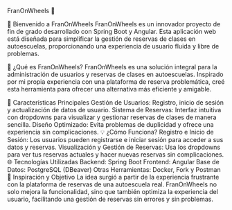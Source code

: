 FranOnWheels 🚀


🌟 Bienvenido a FranOnWheels
FranOnWheels es un innovador proyecto de fin de grado desarrollado con Spring Boot y Angular. Esta aplicación web está diseñada para simplificar la gestión de reservas de clases en autoescuelas, proporcionando una experiencia de usuario fluida y libre de problemas.

🎯 ¿Qué es FranOnWheels?
FranOnWheels es una solución integral para la administración de usuarios y reservas de clases en autoescuelas. Inspirado por mi propia experiencia con una plataforma de reserva problemática, creé esta herramienta para ofrecer una alternativa más eficiente y amigable.

🚀 Características Principales
Gestión de Usuarios: Registro, inicio de sesión y actualización de datos de usuario.
Sistema de Reservas: Interfaz intuitiva con dropdowns para visualizar y gestionar reservas de clases de manera sencilla.
Diseño Optimizado: Evita problemas de duplicidad y ofrece una experiencia sin complicaciones.
💡 ¿Cómo Funciona?
Registro e Inicio de Sesión: Los usuarios pueden registrarse e iniciar sesión para acceder a sus datos y reservas.
Visualización y Gestión de Reservas: Usa los dropdowns para ver tus reservas actuales y hacer nuevas reservas sin complicaciones.
🌐 Tecnologías Utilizadas
Backend: Spring Boot
Frontend: Angular
Base de Datos: PostgreSQL (DBeaver)
Otras Herramientas: Docker, Fork y Postman
🎨 Inspiración y Objetivo
La idea surgió a partir de la experiencia frustrante con la plataforma de reservas de una autoescuela real. FranOnWheels no solo mejora la funcionalidad, sino que también optimiza la experiencia del usuario, facilitando una gestión de reservas sin errores y sin problemas.
